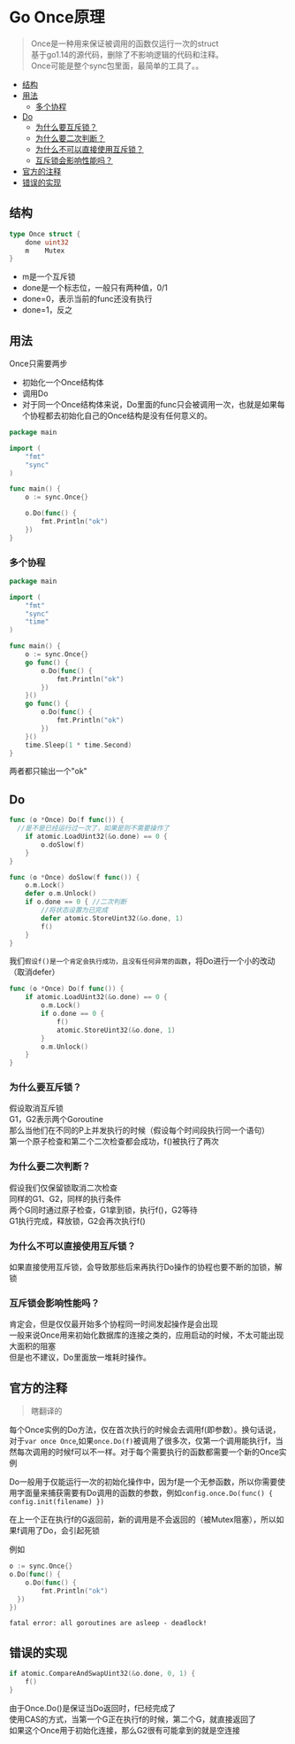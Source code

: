 
# Go Once原理

>  Once是一种用来保证被调用的函数仅运行一次的struct<br/>
基于go1.14的源代码，删除了不影响逻辑的代码和注释。<br/>
Once可能是整个sync包里面，最简单的工具了。。

- [结构](#结构)
- [用法](#用法)
  - [多个协程](#多个协程)
- [Do](#do)
  - [为什么要互斥锁？](#为什么要互斥锁？)
  - [为什么要二次判断？](#为什么要二次判断？)
  - [为什么不可以直接使用互斥锁？](#为什么不可以直接使用互斥锁？)
  - [互斥锁会影响性能吗？](#互斥锁会影响性能吗？)
- [官方的注释](#官方的注释)
- [错误的实现](#错误的实现)

## 结构
```go
type Once struct {
    done uint32
    m    Mutex
}
```

- m是一个互斥锁
- done是一个标志位，一般只有两种值，0/1
- done=0，表示当前的func还没有执行
- done=1，反之

## 用法

Once只需要两步
- 初始化一个Once结构体
- 调用Do
- 对于同一个Once结构体来说，Do里面的func只会被调用一次，也就是如果每个协程都去初始化自己的Once结构是没有任何意义的。

```go
package main

import (
    "fmt"
    "sync"
)

func main() {
    o := sync.Once{}

    o.Do(func() {
        fmt.Println("ok")
    })
}
```

### 多个协程

```go
package main

import (
    "fmt"
    "sync"
    "time"
)

func main() {
    o := sync.Once{}
    go func() {
        o.Do(func() {
            fmt.Println("ok")
        })
    }()
    go func() {
        o.Do(func() {
            fmt.Println("ok")
        })
    }()
    time.Sleep(1 * time.Second)
}
```

两者都只输出一个"ok"


## Do

```go
func (o *Once) Do(f func()) {
  //是不是已经运行过一次了，如果是则不需要操作了
    if atomic.LoadUint32(&o.done) == 0 {
        o.doSlow(f)
    }
}

func (o *Once) doSlow(f func()) {
    o.m.Lock()
    defer o.m.Unlock()
    if o.done == 0 { //二次判断
        //将状态设置为已完成
        defer atomic.StoreUint32(&o.done, 1)
        f()
    }
}
```

我们`假设f()是一个肯定会执行成功，且没有任何异常的函数`，将Do进行一个小的改动（取消defer）

```go
func (o *Once) Do(f func()) {
    if atomic.LoadUint32(&o.done) == 0 {
        o.m.Lock()
        if o.done == 0 {
            f()
            atomic.StoreUint32(&o.done, 1)
        }
        o.m.Unlock()
    }
}
```

### 为什么要互斥锁？
假设取消互斥锁<br/>
G1，G2表示两个Goroutine<br/>
那么当他们在不同的P上并发执行的时候（假设每个时间段执行同一个语句）<br/>
第一个原子检查和第二个二次检查都会成功，f()被执行了两次

### 为什么要二次判断？
假设我们仅保留锁取消二次检查<br/>
同样的G1、G2，同样的执行条件<br/>
两个G同时通过原子检查，G1拿到锁，执行f()，G2等待<br/>
G1执行完成，释放锁，G2会再次执行f()

### 为什么不可以直接使用互斥锁？
如果直接使用互斥锁，会导致那些后来再执行Do操作的协程也要不断的加锁，解锁

### 互斥锁会影响性能吗？
肯定会，但是仅仅最开始多个协程同一时间发起操作是会出现<br/>
一般来说Once用来初始化数据库的连接之类的，应用启动的时候，不太可能出现大面积的阻塞<br/>
但是也不建议，Do里面放一堆耗时操作。

## 官方的注释
> 瞎翻译的

每个Once实例的Do方法，仅在首次执行的时候会去调用f(即参数）。换句话说，对于`var once Once`,如果`once.Do(f)`被调用了很多次，仅第一个调用能执行f，当然每次调用的时候f可以不一样。对于每个需要执行的函数都需要一个新的Once实例

Do一般用于仅能运行一次的初始化操作中，因为f是一个无参函数，所以你需要使用字面量来捕获需要有Do调用的函数的参数，例如`config.once.Do(func() { config.init(filename) })`

在上一个正在执行f的G返回前，新的调用是不会返回的（被Mutex阻塞），所以如果f调用了Do，会引起死锁

例如
```go
o := sync.Once{}
o.Do(func() {
    o.Do(func() {
        fmt.Println("ok")
  })
})
```

`fatal error: all goroutines are asleep - deadlock!`

## 错误的实现

```go
if atomic.CompareAndSwapUint32(&o.done, 0, 1) {
    f()
}
```
由于Once.Do()是保证当Do返回时，f已经完成了<br/>
使用CAS的方式，当第一个G正在执行f的时候，第二个G，就直接返回了<br/>
如果这个Once用于初始化连接，那么G2很有可能拿到的就是空连接
